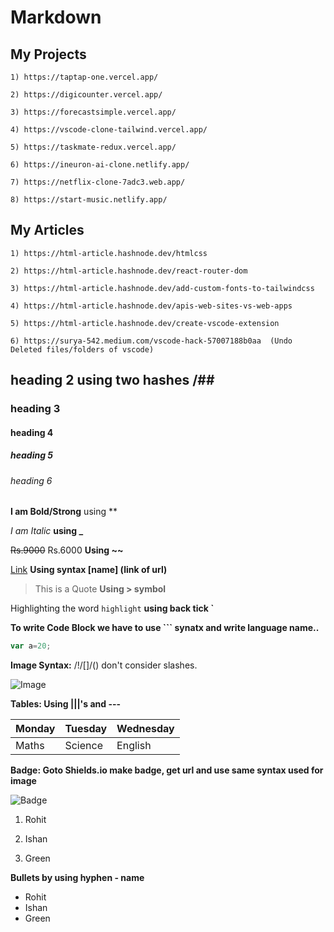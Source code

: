 # Markdown

## My Projects 

	1) https://taptap-one.vercel.app/
	
	2) https://digicounter.vercel.app/

	3) https://forecastsimple.vercel.app/

	4) https://vscode-clone-tailwind.vercel.app/

	5) https://taskmate-redux.vercel.app/

	6) https://ineuron-ai-clone.netlify.app/

    7) https://netflix-clone-7adc3.web.app/

    8) https://start-music.netlify.app/

## My Articles
	
	1) https://html-article.hashnode.dev/htmlcss

	2) https://html-article.hashnode.dev/react-router-dom

	3) https://html-article.hashnode.dev/add-custom-fonts-to-tailwindcss 

    4) https://html-article.hashnode.dev/apis-web-sites-vs-web-apps
	 
	5) https://html-article.hashnode.dev/create-vscode-extension

 	6) https://surya-542.medium.com/vscode-hack-57007188b0aa  (Undo Deleted files/folders of vscode)

## heading 2 using two hashes /##
### heading 3
#### heading 4
##### heading 5
###### heading 6

**I am Bold/Strong** using **

_I am Italic_ **using _**

~~Rs.9000~~ Rs.6000 **Using ~~**

[Link](https://ineuron.ai/) **Using syntax [name] (link of url)**

> This is a  Quote **Using > symbol**

Highlighting the word `highlight` **using back tick `**

**To write Code Block we have to use ``` synatx and write language name..**

```javascript
var a=20;
```

**Image Syntax:** /!/[]/() don't consider slashes.

![Image](https://images.pexels.com/photos/270348/pexels-photo-270348.jpeg?auto=compress&cs=tinysrgb&w=600)


**Tables: Using |||'s and ---**  

|Monday|Tuesday|Wednesday|
|---|---|---|
|Maths|Science|English|

**Badge: Goto Shields.io make badge, get url and use same syntax used for image**

![Badge](https://img.shields.io/badge/topic-maths-orange)

1. Rohit

2. Ishan

3. Green

**Bullets by using hyphen - name**

- Rohit
- Ishan
- Green
